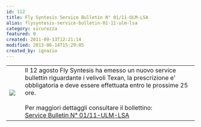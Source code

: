 ```yaml
---
id: 112
title: Fly Syntesis Service Bulletin N° 01/11-ULM-LSA
alias: flysyntesis-service-bulletin-01-11-ulm-lsa
category: sicurezza
featured: 0
created: 2011-09-13T12:21:14
modified: 2013-06-14T15:29:05
created_by: ignazio
---
```

<table border="0">
 <tbody>
  <tr>
   <td>
    <img border="0" class="baiaimgleft" src="images/stories/fs-logobianco.png" style="float: left; padding-right: 10px;"/>
   </td>
   <td>
    Il 12 agosto Fly Syntesis ha emesso un nuovo service bullettin riguardante i velivoli Texan, la prescrizione e' obbligatoria e deve essere effettuata entro le prossime 25 ore.
    <br/>
    <br/>
    Per maggiori dettaggli consultare il bollettino:
    <br/>
    <a href="dmdocuments/FS-SB01-11-ULMLSA.pdf">
     Service Bulletin N° 01/11-ULM-LSA
    </a>
   </td>
  </tr>
 </tbody>
</table>
